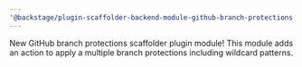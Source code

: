 ```yaml
---
'@backstage/plugin-scaffolder-backend-module-github-branch-protections': patch
---
```


New GitHub branch protections scaffolder plugin module! This module adds an action to apply a multiple branch protections including wildcard patterns.
